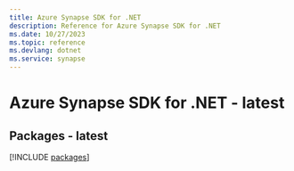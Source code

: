 ```yaml
---
title: Azure Synapse SDK for .NET
description: Reference for Azure Synapse SDK for .NET
ms.date: 10/27/2023
ms.topic: reference
ms.devlang: dotnet
ms.service: synapse
---
```

# Azure Synapse SDK for .NET - latest
## Packages - latest
[!INCLUDE [packages](synapse-index.md)]